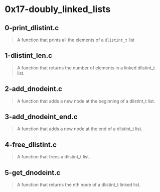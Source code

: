 # 0x17-doubly_linked_lists

## 0-print_dlistint.c
> A function that prints all the elements of a `dlistint_t` list

## 1-dlistint_len.c
> A function that returns the number of elements in a linked dlistint_t list.

## 2-add_dnodeint.c
> A function that adds a new node at the beginning of a dlistint_t list.

## 3-add_dnodeint_end.c
> A function that adds a new node at the end of a dlistint_t list.

## 4-free_dlistint.c
> A function that frees a dlistint_t list.

## 5-get_dnodeint.c
> A function that returns the nth node of a dlistint_t linked list.
